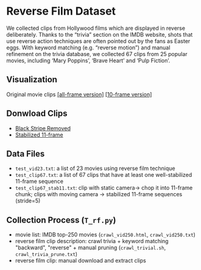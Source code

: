 Reverse Film Dataset
===
We collected clips from Hollywood films which are displayed in reverse deliberately. 
Thanks to the “trivia” section on the IMDB website, shots that use reverse action techniques are often pointed out by the fans as Easter eggs. 
With keyword matching (e.g. “reverse motion”) and manual refinement on the trivia database, 
we collected 67 clips from 25 popular movies, including ‘Mary Poppins’, ‘Brave Heart’ and ‘Pulp Fiction’.

## Visualization
Original movie clips [[all-frame version]](http://vision03.csail.mit.edu/manip/data/imdb/T_movie_gif10.htm) [[10-frame version]](http://vision03.csail.mit.edu/manip/data/imdb/T_movie_gif10.htm)

## Donwload Clips
- [Black Stripe
  Removed](https://www.dropbox.com/s/api28pyfwv45h4d/orig_bs.zip?dl=0)
- [Stabilized 11-frame](https://www.dropbox.com/s/m8drca8gbzb7fwp/stab_11.zip?dl=0)

## Data Files
- `test_vid23.txt`: a list of 23 movies using reverse film technique
- `test_clip67.txt`: a list of 67 clips that have at least one well-stabilized 11-frame sequence
- `test_clip67_stab11.txt`: clip with static camera-> chop it into 11-frame chunk; clips with moving camera -> stabilized 11-frame sequences (stride=5)


## Collection Process (`T_rf.py`)
- movie list: IMDB top-250 movies (`crawl_vid250.html`, `crawl_vid250.txt`)
- reverse film clip description: crawl trivia + keyword matching "backward", "reverse" + manual pruning (`crawl_trivial.sh`, `crawl_trivia_prune.txt`)
- reverse film clip: manual download and extract clips
